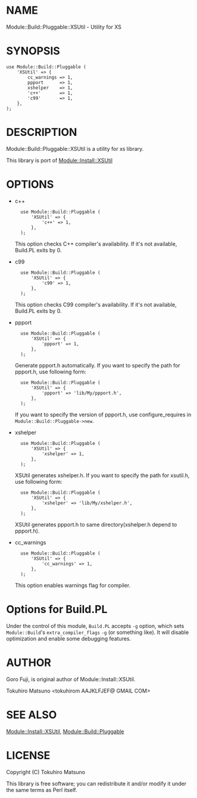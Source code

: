 # NAME

Module::Build::Pluggable::XSUtil - Utility for XS

# SYNOPSIS

    use Module::Build::Pluggable (
        'XSUtil' => {
            cc_warnings => 1,
            ppport      => 1,
            xshelper    => 1,
            'c++'       => 1,
            'c99'       => 1,
        },
    );

# DESCRIPTION

Module::Build::Pluggable::XSUtil is a utility for xs library.

This library is port of [Module::Install::XSUtil](http://search.cpan.org/perldoc?Module::Install::XSUtil)

# OPTIONS

- c++

        use Module::Build::Pluggable (
            'XSUtil' => {
                'c++' => 1,
            },
        );

    This option checks C++ compiler's availability. If it's not available, Build.PL exits by 0.

- c99

        use Module::Build::Pluggable (
            'XSUtil' => {
                'c99' => 1,
            },
        );

    This option checks C99 compiler's availability. If it's not available, Build.PL exits by 0.

- ppport

        use Module::Build::Pluggable (
            'XSUtil' => {
                'ppport' => 1,
            },
        );

    Generate ppport.h automatically. If you want to specify the path for ppport.h, use following form:

        use Module::Build::Pluggable (
            'XSUtil' => {
                'ppport' => 'lib/My/ppport.h',
            },
        );

    If you want to specify the version of ppport.h, use configure\_requires in `Module::Build::Pluggable->new`.

- xshelper

        use Module::Build::Pluggable (
            'XSUtil' => {
                'xshelper' => 1,
            },
        );

    XSUtil generates xshelper.h. If you want to specify the path for xsutil.h, use following form:

        use Module::Build::Pluggable (
            'XSUtil' => {
                'xshelper' => 'lib/My/xshelper.h',
            },
        );

    XSUtil generates ppport.h to same directory(xshelper.h depend to ppport.h).

- cc\_warnings

        use Module::Build::Pluggable (
            'XSUtil' => {
                'cc_warnings' => 1,
            },
        );

    This option enables warnings flag for compiler.

# Options for Build.PL

Under the control of this module, `Build.PL` accepts `-g` option, which
sets `Module::Build`'s `extra_compiler_flags` `-g` (or something like). It will disable
optimization and enable some debugging features.

# AUTHOR

Goro Fuji, is original author of Module::Install::XSUtil.

Tokuhiro Matsuno <tokuhirom AAJKLFJEF@ GMAIL COM>

# SEE ALSO

[Module::Install::XSUtil](http://search.cpan.org/perldoc?Module::Install::XSUtil), [Module::Build::Pluggable](http://search.cpan.org/perldoc?Module::Build::Pluggable)

# LICENSE

Copyright (C) Tokuhiro Matsuno

This library is free software; you can redistribute it and/or modify
it under the same terms as Perl itself.

